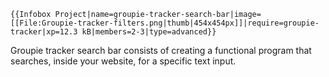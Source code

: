 ```{=mediawiki}
{{Infobox Project|name=groupie-tracker-search-bar|image=[[File:Groupie-tracker-filters.png|thumb|454x454px]]|require=groupie-tracker|xp=12.3 kB|members=2-3|type=advanced}}
```
Groupie tracker search bar consists of creating a functional program
that searches, inside your website, for a specific text input.
